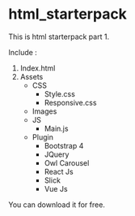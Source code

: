 # html_starterpack
This is html starterpack part 1.

Include :
1. Index.html
2. Assets
    - CSS
      - Style.css
      - Responsive.css
    - Images
    - JS
      - Main.js
    - Plugin
      - Bootstrap 4
      - JQuery
      - Owl Carousel
      - React Js
      - Slick
      - Vue Js

You can download it for free.
